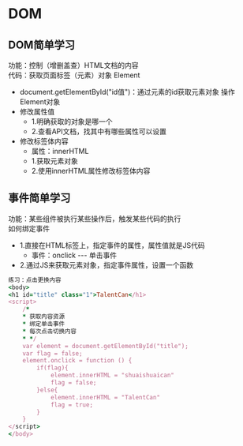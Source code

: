 # DOM
## DOM简单学习
功能：控制（增删盖查）HTML文档的内容  
代码：获取页面标签（元素）对象 Element
  * document.getElementById("id值")：通过元素的id获取元素对象
操作Element对象
  * 修改属性值
    * 1.明确获取的对象是哪一个
    * 2.查看API文档，找其中有哪些属性可以设置
  * 修改标签体内容
    * 属性：innerHTML
    * 1.获取元素对象
    * 2.使用innerHTML属性修改标签体内容

## 事件简单学习
功能：某些组件被执行某些操作后，触发某些代码的执行  
如何绑定事件
  * 1.直接在HTML标签上，指定事件的属性，属性值就是JS代码
    * 事件：onclick --- 单击事件
  * 2.通过JS来获取元素对象，指定事件属性，设置一个函数

```ruby
练习：点击更换内容
<body>
<h1 id="title" class="1">TalentCan</h1>
<script>
    /*
    * 获取内容资源
    * 绑定单击事件
    * 每次点击切换内容
    * */
    var element = document.getElementById("title");
    var flag = false;
    element.onclick = function () {
        if(flag){
            element.innerHTML = "shuaishuaican"
            flag = false;
        }else{
            element.innerHTML = "TalentCan"
            flag = true;
        }
    }
</script>
</body>
```























